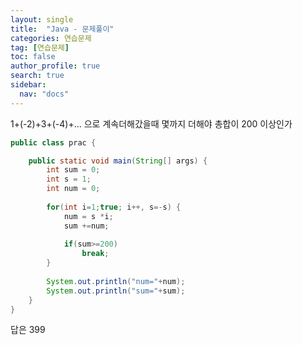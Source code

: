 ```yaml
---
layout: single
title:  "Java - 문제풀이"
categories: 연습문제
tag: [연습문제]
toc: false
author_profile: true
search: true
sidebar:
  nav: "docs"
---
```


1+(-2)+3+(-4)+... 으로 계속더해갔을때 몇까지 더해야 총합이 200 이상인가

```java
public class prac {

	public static void main(String[] args) {
		int sum = 0;
		int s = 1;
		int num = 0;
		
		for(int i=1;true; i++, s=-s) {
			num = s *i;
			sum +=num;
			
			if(sum>=200)
				break;
		}
		
		System.out.println("num="+num);
		System.out.println("sum="+sum);
	}
}
```
    
답은 399